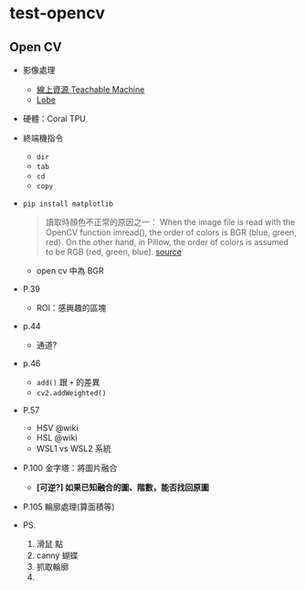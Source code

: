 # test-opencv
## Open CV

- 影像處理
  - [線上資源 Teachable Machine](https://teachablemachine.withgoogle.com/)
  - [Lobe](https://lobe.ai/)

- 硬體：Coral TPU

- 終端機指令
  - `dir`
  - `tab`
  - `cd`
  - `copy`
  
- `pip install matplotlib`
  > 讀取時顏色不正常的原因之一：
  When the image file is read with the OpenCV function imread(), the order of colors is BGR (blue, green, red). On the other hand, in Pillow, the order of colors is assumed to be RGB (red, green, blue).
[source](https://note.nkmk.me/en/python-opencv-bgr-rgb-cvtcolor/)
  - open cv 中為 BGR

- P.39
  - ROI：感興趣的區塊
- p.44
  - 通道?
- p.46
  - `add()` 跟 `+` 的差異
  - `cv2.addWeighted()`
- P.57
  - HSV @wiki
  - HSL @wiki
  - WSL1 vs WSL2 系統
- P.100 金字塔：將圖片融合
  - **[可逆?] 如果已知融合的圖、階數，能否找回原圖**  
- P.105 輪廓處理(算面積等)


- PS.
  1. 滑鼠 點
  2. canny 蝴蝶
  3. 抓取輪廓
  4. 
 
